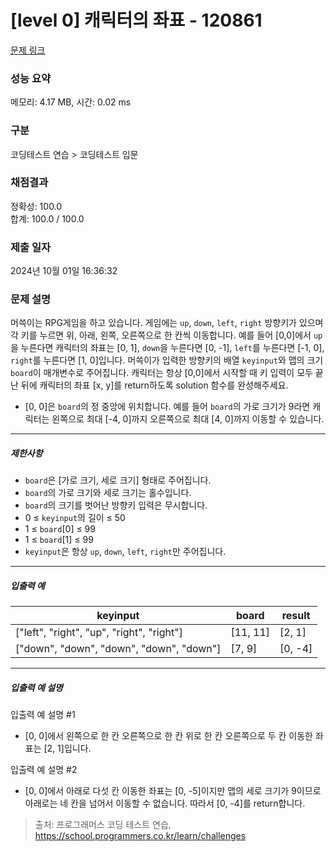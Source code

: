 # [level 0] 캐릭터의 좌표 - 120861 

[문제 링크](https://school.programmers.co.kr/learn/courses/30/lessons/120861) 

### 성능 요약

메모리: 4.17 MB, 시간: 0.02 ms

### 구분

코딩테스트 연습 > 코딩테스트 입문

### 채점결과

정확성: 100.0<br/>합계: 100.0 / 100.0

### 제출 일자

2024년 10월 01일 16:36:32

### 문제 설명

<p>머쓱이는 RPG게임을 하고 있습니다. 게임에는 <code>up</code>, <code>down</code>, <code>left</code>, <code>right</code> 방향키가 있으며 각 키를 누르면 위, 아래, 왼쪽, 오른쪽으로 한 칸씩 이동합니다. 예를 들어 [0,0]에서 <code>up</code>을 누른다면 캐릭터의 좌표는 [0, 1], <code>down</code>을 누른다면 [0, -1], <code>left</code>를 누른다면 [-1, 0], <code>right</code>를 누른다면 [1, 0]입니다. 머쓱이가 입력한 방향키의 배열 <code>keyinput</code>와 맵의 크기 <code>board</code>이 매개변수로 주어집니다. 캐릭터는 항상 [0,0]에서 시작할 때 키 입력이 모두 끝난 뒤에 캐릭터의 좌표 [x, y]를 return하도록 solution 함수를 완성해주세요.</p>

<ul>
<li>[0, 0]은 <code>board</code>의 정 중앙에 위치합니다. 예를 들어 <code>board</code>의 가로 크기가 9라면 캐릭터는 왼쪽으로 최대 [-4, 0]까지 오른쪽으로 최대 [4, 0]까지 이동할 수 있습니다.</li>
</ul>

<hr>

<h5>제한사항</h5>

<ul>
<li><code>board</code>은 [가로 크기, 세로 크기] 형태로 주어집니다.</li>
<li><code>board</code>의 가로 크기와 세로 크기는 홀수입니다.</li>
<li><code>board</code>의 크기를 벗어난 방향키 입력은 무시합니다.</li>
<li>0 ≤ <code>keyinput</code>의 길이 ≤ 50</li>
<li>1 ≤ <code>board</code>[0]&nbsp;≤ 99</li>
<li>1 ≤ <code>board</code>[1] ≤ 99</li>
<li><code>keyinput</code>은 항상 <code>up</code>, <code>down</code>, <code>left</code>, <code>right</code>만 주어집니다.</li>
</ul>

<hr>

<h5>입출력 예</h5>
<table class="table">
        <thead><tr>
<th>keyinput</th>
<th>board</th>
<th>result</th>
</tr>
</thead>
        <tbody><tr>
<td>["left", "right", "up", "right", "right"]</td>
<td>[11, 11]</td>
<td>[2, 1]</td>
</tr>
<tr>
<td>["down", "down", "down", "down", "down"]</td>
<td>[7, 9]</td>
<td>[0, -4]</td>
</tr>
</tbody>
      </table>
<hr>

<h5>입출력 예 설명</h5>

<p>입출력 예 설명 #1</p>

<ul>
<li>[0, 0]에서 왼쪽으로 한 칸 오른쪽으로 한 칸 위로 한 칸 오른쪽으로 두 칸 이동한 좌표는 [2, 1]입니다.</li>
</ul>

<p>입출력 예 설명 #2</p>

<ul>
<li>[0, 0]에서 아래로 다섯 칸 이동한 좌표는 [0, -5]이지만 맵의 세로 크기가 9이므로 아래로는 네 칸을 넘어서 이동할 수 없습니다. 따라서 [0, -4]를 return합니다.</li>
</ul>


> 출처: 프로그래머스 코딩 테스트 연습, https://school.programmers.co.kr/learn/challenges